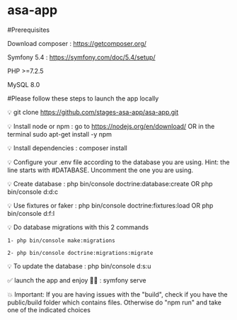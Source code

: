# asa-app

#Prerequisites

Download composer : https://getcomposer.org/

Symfony 5.4 : https://symfony.com/doc/5.4/setup/

PHP >=7.2.5

MySQL 8.0

#Please follow these steps to launch the app locally

💡 git clone https://github.com/stages-asa-app/asa-app.git

💡 Install node or npm :  go to https://nodejs.org/en/download/ OR in the terminal sudo apt-get install -y npm

💡 Install dependencies : composer install

💡 Configure your .env file according to the database you are using.
   Hint: the line starts with #DATABASE. Uncomment the one you are using.

💡 Create database : php bin/console doctrine:database:create OR php bin/console d:d:c

💡 Use fixtures or faker : php bin/console doctrine:fixtures:load OR php bin/console d:f:l

💡 Do database migrations with this 2 commands

    1- php bin/console make:migrations

    2- php bin/console doctrine:migrations:migrate
  
💡 To update the database : php bin/console d:s:u


:white_check_mark: launch the app and enjoy 🧑‍💻 : symfony serve

💥 Important: If you are having issues with the "build", check if you have the public/build folder which contains files. Otherwise do "npm run" and take one of the indicated choices

